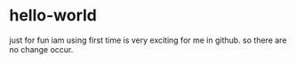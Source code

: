 # hello-world
just for fun
iam using first time is very exciting for me in github.
so there are no change occur.

